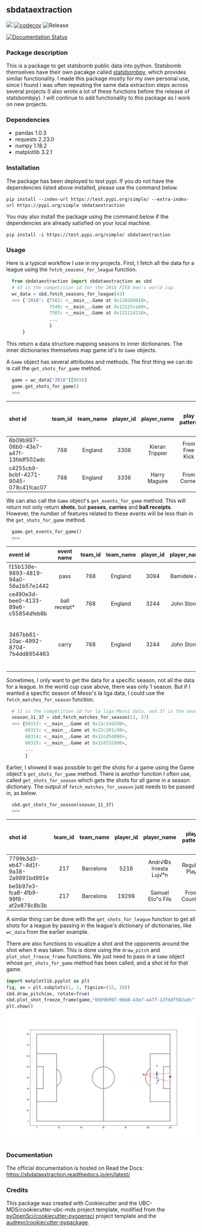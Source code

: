 ## sbdataextraction 

![](https://github.com/RobBlumberg/sbdataextraction/workflows/build/badge.svg) [![codecov](https://codecov.io/gh/RobBlumberg/sbdataextraction/branch/master/graph/badge.svg)](https://codecov.io/gh/RobBlumberg/sbdataextraction) ![Release](https://github.com/RobBlumberg/sbdataextraction/workflows/Release/badge.svg)

[![Documentation Status](https://readthedocs.org/projects/sbdataextraction/badge/?version=latest)](https://sbdataextraction.readthedocs.io/en/latest/?badge=latest)

### Package description

This is a package to get statsbomb public data into python. Statsbomb themselves have their own pacakge called [statsbombpy](https://github.com/statsbomb/statsbombpy), which provides similar functionality. I made this package mostly for my own personal use, since I found I was often repeating the same data extraction steps across several projects (I also wrote a lot of these functions before the release of statsbombpy). I will continue to add functionality to this package as I work on new projects.

### Dependencies

- pandas 1.0.3
- requests 2.23.0
- numpy 1.18.2
- matplotlib 3.2.1

### Installation

The package has been deployed to test pypi. If you do not have the dependencies listed above installed, please use the command below.
```
pip install --index-url https://test.pypi.org/simple/ --extra-index-url https://pypi.org/simple sbdataextraction
```

You may also install the package using the command below if the dependencies are already satisfied on your local machine.
```
pip install -i https://test.pypi.org/simple/ sbdataextraction
```

### Usage

Here is a typical workflow I use in my projects. First, I fetch all the data for a league using the `fetch_seasons_for_league` function.

```python
  from sbdataextraction import sbdataextraction as sbd
  # 43 is the competition id for the 2018 FIFA men's world cup
  wc_data = sbd.fetch_seasons_for_league(43) 
  >>> {'2018': {7562: <__main__.Game at 0x1302ddd10>,
                7549: <__main__.Game at 0x13125cad0>,
                7565: <__main__.Game at 0x132114210>,
                ...
                }
      }
```
This return a data structure mapping seasons to inner dictionaries. The inner dictionaries themselves map game id's to `Game` objects. 

A `Game` object has several attributes and methods. The first thing we can do is call the `get_shots_for_game` method.
```python
  game = wc_data["2018"][8656]
  game.get_shots_for_game()
  >>>
```
|shot id	| team_id	| team_name	| player_id	| player_name	| play pattern |	x start location |	y start location |	duration |	outcome |	technique	| first time |	x gk position |	y gk position |	type of shot |	num opponents within 5 yards |	num opponents between shot and goal|	statsbomb xg |
| :------ |:-------:| :--------:|:---------:|:-----------:|:------------:|:-----------------:|:-----------------:|:---------:|:--------:|:---------:|:----------:|:--------------:|:-------------:|:------------:|:----------------------------:|:-----------------------------------:|--------------:|
|6b09b997-06b0-43e7-a47f-13fddf502adc	|768	|England	|3308	|Kieran Trippier	|From Free Kick	|96|	43|	1.013	|Goal|	Normal	|FALSE|	120	|41	|Free Kick|	0|	3	|0.12567155|
|c4255cb9-bcbf-4271-9045-078c41fcac07	|768	|England	|3336|	Harry Maguire|	From Corner|	111|	37|	1.453	|Off T|	Normal	|FALSE|	120|	41|	Open Play	|4	|2	|0.021540243|

We can also call the `Game` object's `get_events_for_game` method. This will return not only return **shots**, but **passes**, **carries** and **ball receipts**. However, the number of features related to these events will be less than in the `get_shots_for_game` method.
```python
  game.get_events_for_game()
  >>>
```
|event id	|event name	|team_id	|team_name	|player_id	|player_name	|x start location	|y start location	|x end location	|y end location	|statsbomb xg	|related events|
| :------ |:---------:|:-------:|:---------:|:---------:|:-----------:|:---------------:|:---------------:|:-------------:|--------------:|:-----------:|-------------:|
|f15b138e-9893-4819-94a0-56a1b57e1442	|pass	|768	|England	|3094	|Bamidele Alli	|61	|41	|42	|32	|-1	|['ce490e3d-bee0-4133-89e6-c55854dfeb8b']|
|ce490e3d-bee0-4133-89e6-c55854dfeb8b	|ball receipt*|	768	|England	|3244	|John Stones	|42	|32	|-1	|-1	|-1	|['f15b138e-9893-4819-94a0-56a1b57e1442']|
|3467bb61-10ac-4992-8704-7b4dd8954463	|carry	|768	|England	|3244	|John Stones	|42	|32	|43	|32	|-1	|['722cc584-bbb5-4ac7-a8f6-32dc4d2f9117', 'ce490e3d-bee0-4133-89e6-c55854dfeb8b']|

Sometimes, I only want to get the data for a specific season, not all the data for a league. In the world cup case above, there was only 1 season. But if I wanted a specific season of Messi's la liga data, I could use the `fetch_matches_for_season` function.
```python
  # 11 is the competition id for la liga Messi data, and 37 is the season id for 2004/05
  season_11_37 = sbd.fetch_matches_for_season(11, 37) 
  >>> {69153: <__main__.Game at 0x12c24d2d0>,
       68313: <__main__.Game at 0x12c281c90>,
       68314: <__main__.Game at 0x12cd5d890>,
       68315: <__main__.Game at 0x12d732dd0>,
       ...
       }
```

Earlier, I showed it was possible to get the shots for a game using the Game object's `get_shots_for_game` method. There is another function I often use, called `get_shots_for_season` which gets the shots for all game in a season dictionary. The output of `fetch_matches_for_season` just needs to be passed in, as below.
```python
  sbd.get_shots_for_season(season_11_37)
  >>> 
```
|shot id	|team_id	|team_name	|player_id	|player_name	|play pattern	|x start location	|y start location	|duration	|outcome	|technique	|first time	|x gk position|	y gk position	|type of shot	|num opponents within 5 yards	|num opponents between shot and goal	|statsbomb xg	|game_id|
| :------ |:---------:|:---------:|:---------:|:---------:|:---------:|:---------:|:-------:|:---------:|:---------:|:-----------:|:---------------:|:---------------:|:---------:|:-------------:|--------------:|:-----------:|:--------:|-------------:|
|7799b3d3-eb47-4d1f-9a38-2a9891bd991e|	217|	Barcelona|	5216|	Andr√©s Iniesta Luj√°n	|Regular Play	|112.4	|51.6	|0.542347|	Goal|	Normal|	FALSE|	114.7|	49.4|	Open Play|	2|	0|	0.216037|	69153|
|be5b97e3-fca8-4fb9-99f8-af2e878c8b3b	|217|	Barcelona	|19298	|Samuel Eto"o Fils	|From Counter	|114.4|	59.1|	0.573428	|Saved	|Normal	|FALSE	|119.8	|43.2	|Open Play	|2	|0	|0.019256786	|69153|

A similar thing can be done with the `get_shots_for_league` function to get all shots for a league by passing in the league's dictionary of dictionaries, like `wc_data` from the earlier example.

There are also functions to visualize a shot and the opponents around the shot when it was taken. This is done using the `draw_pitch` and `plot_shot_freeze_frame` functions. We just need to pass in a `Game` object whose `get_shots_for_game` method has been called, and a shot id for that game.
```python
import matplotlib.pyplot as plt
fig, ax = plt.subplots(1, 1, figsize=(15, 10))
sbd.draw_pitch(ax, rotate=True)
sbd.plot_shot_freeze_frame(game,"6b09b997-06b0-43e7-a47f-13fddf502adc", axis=ax)
plt.show()
```
![](img/shot_plot_example.png)

### Documentation
The official documentation is hosted on Read the Docs: <https://sbdataextraction.readthedocs.io/en/latest/>

### Credits
This package was created with Cookiecutter and the UBC-MDS/cookiecutter-ubc-mds project template, modified from the [pyOpenSci/cookiecutter-pyopensci](https://github.com/pyOpenSci/cookiecutter-pyopensci) project template and the [audreyr/cookiecutter-pypackage](https://github.com/audreyr/cookiecutter-pypackage).
